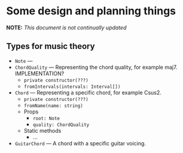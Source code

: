 # Some design and planning things

**NOTE:** *This document is not continually updated*

## Types for music theory

- `Note` — 
- `ChordQuality` — Representing the chord quality, for example maj7. IMPLEMENTATION?
  - `private constructor(???)`
  - `fromIntervals(intervals: Interval[])`
- `Chord` — Representing a specific chord, for example Csus2.
  - `private constructor(???)`
  - `fromName(name: string)`
  - Props
    - `root: Note`
    - `quality: ChordQuality`
  - Static methods
    - ...
- `GuitarChord` — A chord with a specific guitar voicing.

